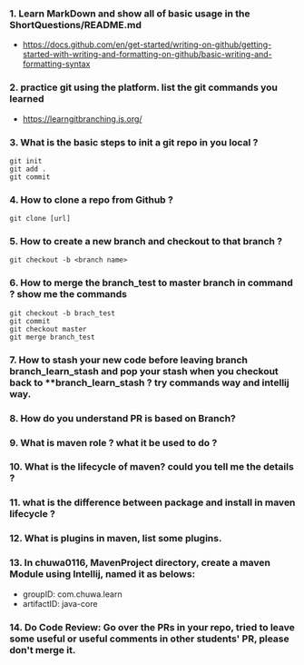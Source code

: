 ### 1.  Learn MarkDown and show all of basic usage in the ShortQuestions/README.md
* https://docs.github.com/en/get-started/writing-on-github/getting-started-with-writing-and-formatting-on-github/basic-writing-and-formatting-syntax
### 2.  practice git using the platform. list the git commands you learned
* https://learngitbranching.js.org/
### 3.  What is the basic steps to init a git repo in you local ?
```
git init
git add .
git commit
```
### 4.  How to clone a repo from Github ?
```
git clone [url]
```
### 5.  How to create a new branch and checkout to that branch ?
`git checkout -b <branch name>` 
### 6.  How to merge the branch_test to master branch in command ? show me the commands
```
git checkout -b brach_test
git commit
git checkout master
git merge branch_test
```
### 7.  How to stash your new code before leaving branch branch_learn_stash and pop your stash when you checkout back to **branch_learn_stash ? try commands way and intellij way.
### 8.  How do you understand PR is based on Branch?
### 9.  What is maven role ? what it be used to do ?
### 10.  What is the lifecycle of maven? could you tell me the details ?
### 11.  what is the difference between package and install in maven lifecycle ?
### 12.  What is plugins in maven, list some plugins.
### 13.  In chuwa0116, MavenProject directory, create a maven Module using Intellij, named it as belows:
* groupID: com.chuwa.learn
* artifactID: java-core
### 14.  Do Code Review: Go over the PRs in your repo, tried to leave some useful or useful comments in other students' PR, please don't merge it.